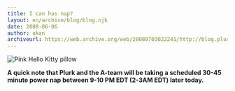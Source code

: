 ```yaml
---
title: I can has nap?
layout: en/archive/blog/blog.njk
date: 2008-06-06
author: akan
archiveurl: https://web.archive.org/web/20080703022241/http://blog.plurk.com/2008/06/06/i-can-has-nap/
---
```

![Pink Hello Kitty pillow](/media/archive/blog/2008/6/nap/L10857059.jpg)

**A quick note that Plurk and the A-team will be taking a scheduled 30-45 minute power nap between 9-10 PM EDT (2-3AM EDT) later today.**